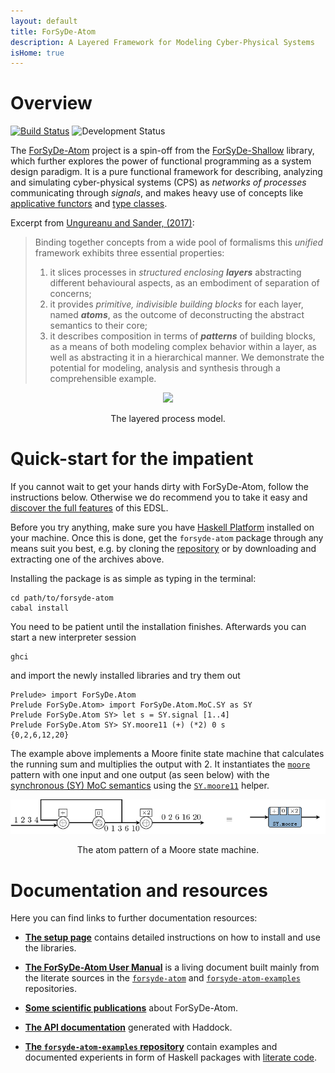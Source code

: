 ```yaml
---
layout: default
title: ForSyDe-Atom
description: A Layered Framework for Modeling Cyber-Physical Systems 
isHome: true
---
```



# Overview

[![Build Status](https://travis-ci.org/forsyde/forsyde-atom.svg?branch=master)](https://travis-ci.org/forsyde/forsyde-atom)
![Development Status](assets/images/active.svg)

The [ForSyDe-Atom]() project is a spin-off from the [ForSyDe-Shallow]({{site.parent-url}}/forsyde-shallow) library, which further explores the power of functional programming as a system design paradigm. It is a pure functional framework for describing, analyzing and simulating cyber-physical systems (CPS) as *networks of processes* communicating through *signals*, and makes heavy use of concepts like [applicative functors](https://wiki.haskell.org/Applicative_functor) and [type classes](https://en.wikibooks.org/wiki/Haskell/Classes_and_types). 

Excerpt from [Ungureanu and Sander, (2017)](https://forsyde.github.io/publications_bib.html#UngMed2018a):

> Binding together concepts from a wide pool of formalisms this *unified* framework exhibits three essential properties: 
> 1. it slices processes in *structured enclosing **layers*** abstracting different behavioural aspects, as an embodiment of separation of concerns; 
> 1. it provides *primitive, indivisible building blocks* for each layer, named ***atoms***, as the outcome of deconstructing the abstract semantics to their core; 
> 1. it describes composition in terms of ***patterns*** of building blocks, as a means of both modeling complex behavior within a layer, as well as abstracting it in a hierarchical manner. We demonstrate the potential for modeling, analysis and synthesis through a comprehensible example.

<p align="center"><img src="https://forsyde.github.io/forsyde-latex/assets/svg/example-pictures-layered.svg"></p>
<p align="center">The layered process model.</p>

# Quick-start for the impatient

If you cannot wait to get your hands dirty with ForSyDe-Atom, follow the instructions below. Otherwise we do recommend you to take it easy and [discover the full features](#documentation-and-resources) of this EDSL.

Before you try anything, make sure you have [Haskell Platform](https://www.haskell.org/platform/) installed on your machine. Once this is done, get the `forsyde-atom` package through any means suit you best, e.g. by cloning the [repository](https://github.com/forsyde/forsyde-atom) or by downloading and extracting one of the archives above.

Installing the package is as simple as typing in the terminal:

    cd path/to/forsyde-atom
	cabal install
	
You need to be patient until the installation finishes. Afterwards you can start a new interpreter session

    ghci

and import the newly installed libraries and try them out

    Prelude> import ForSyDe.Atom
	Prelude ForSyDe.Atom> import ForSyDe.Atom.MoC.SY as SY
    Prelude ForSyDe.Atom SY> let s = SY.signal [1..4]
    Prelude ForSyDe.Atom SY> SY.moore11 (+) (*2) 0 s
	{0,2,6,12,20}

The example above implements a Moore finite state machine that calculates the running sum and multiplies the output with 2. It instantiates the [`moore`](api/ForSyDe-Atom-MoC.html#v:moore22) pattern with one input and one output (as seen below) with the [synchronous (SY) MoC semantics](api/ForSyDe-Atom-MoC-SY.html) using the [`SY.moore11`](http://localhost:4000/api/ForSyDe-Atom-MoC.html#v:moore22) helper. 

<p align="center"><img src="assets/images/moore.png"></p>
<p align="center">The atom pattern of a Moore state machine.</p>


# Documentation and resources

Here you can find links to further documentation resources:

 * [**The setup page**](setup) contains detailed instructions on how to install and use the libraries.

 * [**The ForSyDe-Atom User Manual**](assets/manual.pdf) is a living document built mainly from the literate sources in the [`forsyde-atom`](https://github.com/forsyde/forsyde-atom) and [`forsyde-atom-examples`](https://github.com/forsyde/forsyde-atom-examples) repositories.

 * [**Some scientific publications**](publications) about ForSyDe-Atom.

 * [**The API documentation**](api) generated with Haddock.

 * [**The `forsyde-atom-examples` repository**](https://github.com/forsyde/forsyde-atom-examples) contain examples and documented experients in form of Haskell packages with [literate code](https://en.wikipedia.org/wiki/Literate_programming).

